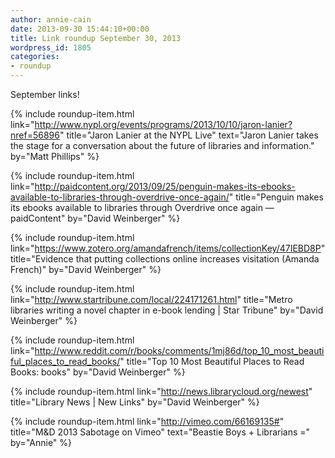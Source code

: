 ```yaml
---
author: annie-cain
date: 2013-09-30 15:44:10+00:00
title: Link roundup September 30, 2013
wordpress_id: 1805
categories:
- roundup
---
```


September links!

{% include roundup-item.html
  link="http://www.nypl.org/events/programs/2013/10/10/jaron-lanier?nref=56896"
  title="Jaron Lanier at the NYPL Live"
  text="Jaron Lanier takes the stage for a conversation about the future of libraries and information."
  by="Matt Phillips"
%}

{% include roundup-item.html
  link="http://paidcontent.org/2013/09/25/penguin-makes-its-ebooks-available-to-libraries-through-overdrive-once-again/"
  title="Penguin makes its ebooks available to libraries through Overdrive once again — paidContent"
  by="David Weinberger"
%}

{% include roundup-item.html
  link="https://www.zotero.org/amandafrench/items/collectionKey/47IEBD8P"
  title="Evidence that putting collections online increases visitation (Amanda French)"
  by="David Weinberger"
%}

{% include roundup-item.html
  link="http://www.startribune.com/local/224171261.html"
  title="Metro libraries writing a novel chapter in e-book lending | Star Tribune"
  by="David Weinberger"
%}

{% include roundup-item.html
  link="http://www.reddit.com/r/books/comments/1mj86d/top_10_most_beautiful_places_to_read_books/"
  title="Top 10 Most Beautiful Places to Read Books: books"
  by="David Weinberger"
%}

{% include roundup-item.html
  link="http://news.librarycloud.org/newest"
  title="Library News | New Links"
  by="David Weinberger"
%}

{% include roundup-item.html
  link="http://vimeo.com/66169135#"
  title="M&D 2013 Sabotage on Vimeo"
  text="Beastie Boys + Librarians ="
  by="Annie"
%}
